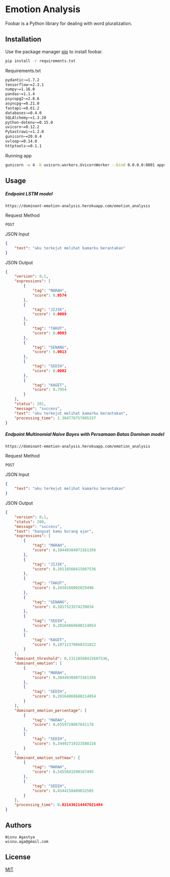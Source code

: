# Emotion Analysis

Foobar is a Python library for dealing with word pluralization.

## Installation

Use the package manager [pip](https://pip.pypa.io/en/stable/) to install foobar.

```bash
pip install -r requirements.txt
```
Requirements.txt
```bash
pydantic~=1.7.2
tensorflow~=2.3.1
numpy~=1.16.0
pandas~=1.1.4
psycopg2~=2.8.6
asyncpg~=0.21.0
fastapi~=0.61.2
databases~=0.4.0
SQLAlchemy~=1.3.20
python-dotenv~=0.15.0
uvicorn~=0.12.2
PySastrawi~=1.2.0
gunicorn~=20.0.4
uvloop~=0.14.0
httptools~=0.1.1
```
Running app
```bash
gunicorn -w 4 -k uvicorn.workers.UvicornWorker --bind 0.0.0.0:8001 apps:app --timeout 1800
```

## Usage
##### Endpoint LSTM model
```text
https://dominant-emotion-analysis.herokuapp.com/emotion_analysis
```
Request Method
```text
POST
```

JSON Input
```json
{
    "text": "aku terkejut melihat kamarku berantakan"
}
```

JSON Output
```json
{
    "version": 0.1,
    "expressions": [
        {
            "tag": "MARAH",
            "score": 0.0574
        },
        {
            "tag": "JIJIK",
            "score": 0.0009
        },
        {
            "tag": "TAKUT",
            "score": 0.0003
        },
        {
            "tag": "SENANG",
            "score": 0.0013
        },
        {
            "tag": "SEDIH",
            "score": 0.0002
        },
        {
            "tag": "KAGET",
            "score": 0.7954
        }
    ],
    "status": 201,
    "message": "success",
    "text": "aku terkejut melihat kamarku berantakan",
    "processing_time": 1.364778757095337
}
```

##### Endpoint Multinomial Naive Bayes with Persamaan Batas Dominan model
```text
https://dominant-emotion-analysis.herokuapp.com/emotion_analysis
```
Request Method
```text
POST
```

JSON Input
```json
{
    "text": "aku terkejut melihat kamarku berantakan"
}
```

JSON Output
```json
{
    "version": 0.1,
    "status": 200,
    "message": "success",
    "text": "bangsat kamu kurang ajar",
    "expressions": [
        {
            "tag": "MARAH",
            "score": 0.38449304073161356
        },
        {
            "tag": "JIJIK",
            "score": 0.10118560415607536
        },
        {
            "tag": "TAKUT",
            "score": 0.1038166002029496
        },
        {
            "tag": "SENANG",
            "score": 0.1017323574239034
        },
        {
            "tag": "SEDIH",
            "score": 0.20164869680214054
        },
        {
            "tag": "KAGET",
            "score": 0.10712370068331822
        }
    ],
    "dominant_threshold": 0.13118560415607536,
    "dominant_emotion": [
        {
            "tag": "MARAH",
            "score": 0.38449304073161356
        },
        {
            "tag": "SEDIH",
            "score": 0.20164869680214054
        }
    ],
    "dominant_emotion_percentage": [
        {
            "tag": "MARAH",
            "score": 0.6559728067641178
        },
        {
            "tag": "SEDIH",
            "score": 0.34402719323588216
        }
    ],
    "dominant_emotion_softmax": [
        {
            "tag": "MARAH",
            "score": 0.5455841590167495
        },
        {
            "tag": "SEDIH",
            "score": 0.4544158409832505
        }
    ],
    "processing_time": 0.021436214447021484
}
```

## Authors
```
Wisnu Agastya
wisnu.aga@gmail.com
```

## License
[MIT](https://choosealicense.com/licenses/mit/)